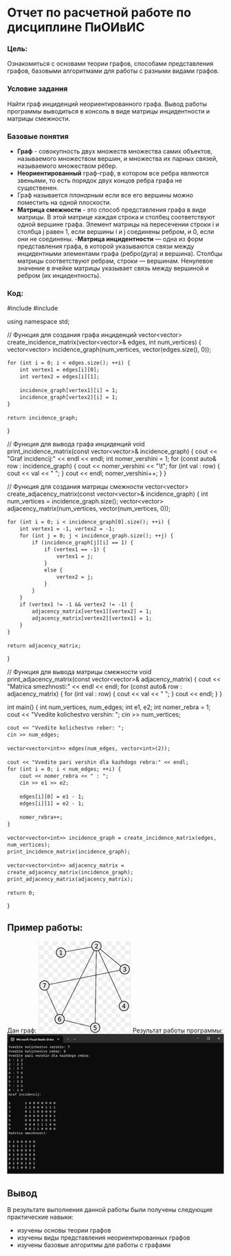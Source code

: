 # Отчет по расчетной работе по дисциплине ПиОИвИС

### Цель:
Ознакомиться с  основами теории графов, способами представления графов, базовыми алгоритмами для работы с разными видами графов.
### Условие задания
Найти граф инциденций неориентированного графа.
Вывод работы программы выводиться в консоль в виде матрицы инцидентности и матрицы смежности.
### Базовые понятия 
- **Граф** - совокупность двух множеств множества самих объектов, называемого множеством вершин, и множества их парных связей, называемого множеством рёбер.
- **Неориентированный** граф-граф, в котором все ребра являются звеньями, то есть порядок двух концов ребра графа не существенен.
- Граф называется *планарным* если все его вершины можно поместить  на одной плоскости.
- **Матрица смежности** - это способ представления графа в виде матрицы. В этой матрице каждая строка и столбец соответствуют одной вершине графа. Элемент матрицы на пересечении строки i и столбца j равен 1, если вершины i и j соединены ребром, и 0, если они не соединены.
-**Матрица инцидентности** — одна из форм представления графа, в которой указываются связи между инцидентными элементами графа (ребро(дуга) и вершина). Столбцы матрицы соответствуют ребрам, строки — вершинам. Ненулевое значение в ячейке матрицы указывает связь между вершиной и ребром (их инцидентность).
### Код:
#include <iostream>
#include <vector>

using namespace std;

// Функция для создания графа инциденций
vector<vector<int>> create_incidence_matrix(vector<vector<int>>& edges, int num_vertices) {
    vector<vector<int>> incidence_graph(num_vertices, vector<int>(edges.size(), 0));

    for (int i = 0; i < edges.size(); ++i) {
        int vertex1 = edges[i][0];
        int vertex2 = edges[i][1];

        incidence_graph[vertex1][i] = 1;
        incidence_graph[vertex2][i] = 1;
    }

    return incidence_graph;
}

// Функция для вывода графа инциденций
void print_incidence_matrix(const vector<vector<int>>& incidence_graph) {
    cout << "Graf incidencij:" << endl << endl;
    int nomer_vershini = 1;
    for (const auto& row : incidence_graph) {
        cout << nomer_vershini << "\t";
        for (int val : row) {
            cout << val << " ";
        }
        cout << endl;
        nomer_vershini++;
    }
}

// Функция для создания матрицы смежности
vector<vector<int>> create_adjacency_matrix(const vector<vector<int>>& incidence_graph) {
    int num_vertices = incidence_graph.size();
    vector<vector<int>> adjacency_matrix(num_vertices, vector<int>(num_vertices, 0));

    for (int i = 0; i < incidence_graph[0].size(); ++i) {
        int vertex1 = -1, vertex2 = -1;
        for (int j = 0; j < incidence_graph.size(); ++j) {
            if (incidence_graph[j][i] == 1) {
                if (vertex1 == -1) {
                    vertex1 = j;
                }
                else {
                    vertex2 = j;
                }
            }
        }
        if (vertex1 != -1 && vertex2 != -1) {
            adjacency_matrix[vertex1][vertex2] = 1;
            adjacency_matrix[vertex2][vertex1] = 1;
        }
    }

    return adjacency_matrix;
}

// Функция для вывода матрицы смежности
void print_adjacency_matrix(const vector<vector<int>>& adjacency_matrix) {
    cout << "Matrica smezhnosti:" << endl << endl;
    for (const auto& row : adjacency_matrix) {
        for (int val : row) {
            cout << val << " ";
        }
        cout << endl;
    }
}

int main() {
    int num_vertices, num_edges;
    int e1, e2;
    int nomer_rebra = 1;
    cout << "Vvedite kolichestvo vershin: ";
    cin >> num_vertices;

    cout << "Vvedite kolichestvo reber: ";
    cin >> num_edges;

    vector<vector<int>> edges(num_edges, vector<int>(2));

    cout << "Vvedite pari vershin dla kazhdogo rebra:" << endl;
    for (int i = 0; i < num_edges; ++i) {
        cout << nomer_rebra << " : ";
        cin >> e1 >> e2;

        edges[i][0] = e1 - 1;
        edges[i][1] = e2 - 1;

        nomer_rebra++;
    }

    vector<vector<int>> incidence_graph = create_incidence_matrix(edges, num_vertices);
    print_incidence_matrix(incidence_graph);

    vector<vector<int>> adjacency_matrix = create_adjacency_matrix(incidence_graph);
    print_adjacency_matrix(adjacency_matrix);

    return 0;
}

## Пример работы:
Дан граф:
![image](https://github.com/Zubabubal/ads/blob/main/%D0%A1%D0%BD%D0%B8%D0%BC%D0%BE%D0%BA%20%D1%8D%D0%BA%D1%80%D0%B0%D0%BD%D0%B0%202023-12-06%20031541.png)
Результат работы программы:
![image](https://github.com/Zubabubal/ads/blob/main/%D0%A1%D0%BD%D0%B8%D0%BC%D0%BE%D0%BA%20%D1%8D%D0%BA%D1%80%D0%B0%D0%BD%D0%B0%202023-12-06%20031954.png)
## Вывод

В результате выполнения данной работы были получены следующие практические навыки:
- изучены основы теории графов
- изучены виды представления неориентированных графов
- изучены базовые алгоритмы для работы с графами
